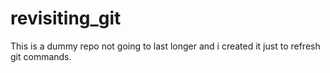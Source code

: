 # revisiting_git
This is a dummy repo not going to last longer and i created it just to refresh git commands.


